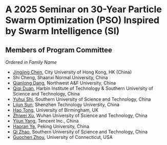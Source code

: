 # A 2025 Seminar on 30-Year Particle Swarm Optimization (PSO) Inspired by Swarm Intelligence (SI)

## Members of Program Committee

*Ordered in Family Name*

* [Jingjing Chen](https://scholars.cityu.edu.hk/en/persons/jingjing-chen(4263a2bd-a1bc-4d3a-ad44-8cf83c35ce07).html), City University of Hong Kong, HK (China)
* Shi Cheng, Shaanxi Normal University, China
* [Qianlong Dang](https://lxy.nwafu.edu.cn/szdw/4d19c48381ad49e097167e7049563e7e.htm), Northwest A&F University, China
* [Qiqi Duan](https://scholar.google.com/citations?user=a3BJ54cAAAAJ&hl=en), Harbin Institute of Technology & Southern University of Science and Technology, China
* [Yuhui Shi](https://shop.elsevier.com/books/swarm-intelligence/eberhart/978-1-55860-595-4), Southern University of Science and Technology, China
* [Lijun Sun](https://scholar.google.com/citations?hl=en&user=Q-mGpFUAAAAJ), Shenzhen Technology University, China
* [Hao Tong](https://scholar.google.com/citations?user=gAqK2jgAAAAJ&hl=en), University of Birmingham, UK
* [Zhiwei Xu](https://jaywayxu.github.io/), Wuhan University of Science and Technology, China
* [Yijun Yang](https://stevenyangyj.github.io/), Tencent Inc., China
* [Haoran Ye](https://henry-yeh.github.io/), Peking University, China
* [Qi Zhao](https://scholar.google.com/citations?user=myZogi0AAAAJ&hl=en), Southern University of Science and Technology, China
* [Guochen Zhou](https://scholar.google.com/citations?user=TQu92D8AAAAJ&hl=en), University of Connecticut, USA

